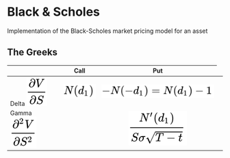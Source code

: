 # Black & Scholes
Implementation of the Black-Scholes market pricing model for an asset


## The Greeks
|| Call | Put |
|-|-|-|
Delta <img src="./images/delta_genform.svg" />| <img src="./images/delta_callform.svg" /> | <img src="./images/delta_putform.svg" />|
Gamma <img src="./images/gamma_genform.svg" />| <td colspan=2 align="center"><img src="./images/gamma.svg" /></td>|
